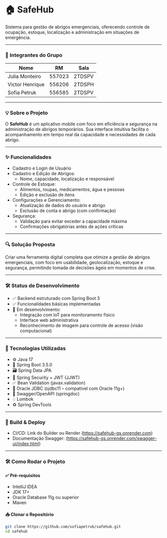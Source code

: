 # 🏠 SafeHub

Sistema para gestão de abrigos emergenciais, oferecendo controle de ocupação, estoque, localização e administração em situações de emergência.

---

### 👥 Integrantes do Grupo

| Nome             | RM     | Sala    |
|------------------|--------|---------|
| Julia Monteiro   | 557023 | 2TDSPV  |
| Victor Henrique  | 556206 | 2TDSPH  |
| Sofia Petruk     | 556585 | 2TDSPV  |

---

### 💡 Sobre o Projeto

O **SafeHub** é um aplicativo mobile com foco em eficiência e segurança na administração de abrigos temporários. Sua interface intuitiva facilita o acompanhamento em tempo real da capacidade e necessidades de cada abrigo.

---

### ✨ Funcionalidades

- Cadastro e Login de Usuário
- Cadastro e Edição de Abrigos:
  - Nome, capacidade, localização e responsável
- Controle de Estoque:
  - Alimentos, roupas, medicamentos, água e pessoas
  - Edição e exclusão de itens
- Configurações e Gerenciamento:
  - Atualização de dados do usuário e abrigo
  - Exclusão de conta e abrigo (com confirmação)
- Segurança:
  - Validação para evitar exceder a capacidade máxima
  - Confirmações obrigatórias antes de ações críticas

---

### 🔍 Solução Proposta

Criar uma ferramenta digital completa que otimize a gestão de abrigos emergenciais, com foco em usabilidade, geolocalização, estoque e segurança, permitindo tomada de decisões ágeis em momentos de crise.

---

### 🛠️ Status de Desenvolvimento

- ✅ Backend estruturado com Spring Boot 3
- ✅ Funcionalidades básicas implementadas
- 🔄 Em desenvolvimento:
  - Integração com IoT para monitoramento físico
  - Interface web administrativa
  - Reconhecimento de imagem para controle de acesso (visão computacional)

---

### 🧰 Tecnologias Utilizadas

- ⚙️ Java 17
- 🚀 Spring Boot 3.5.0
- 🗃️ Spring Data JPA
- 🔐 Spring Security + JWT (JJWT)
- ✅ Bean Validation (javax.validation)
- 🧪 Oracle JDBC (ojdbc11 – compatível com Oracle 11g+)
- 📖 Swagger/OpenAPI (springdoc)
- 💡 Lombok
- ♻️ Spring DevTools

---


### 🚧 Build & Deploy
- CI/CD: Link do Builder ou Render (https://safehub-gs.onrender.com)
- Documentação Swagger: (https://safehub-gs.onrender.com/swagger-ui/index.html)

---

### 🛠️ Como Rodar o Projeto

#### ✅ Pré-requisitos

- IntelliJ IDEA
- JDK 17+
- Oracle Database 11g ou superior
- Maven

#### 📥 Clonar o Repositório

```bash
git clone https://github.com/sofiapetruk/safehub.git
cd safehub
